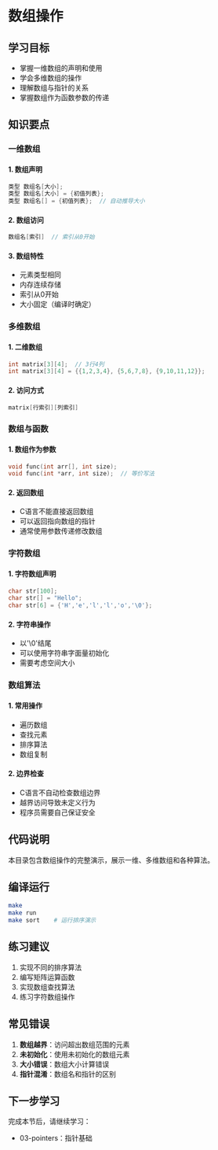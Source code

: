 # 数组操作

## 学习目标
- 掌握一维数组的声明和使用
- 学会多维数组的操作
- 理解数组与指针的关系
- 掌握数组作为函数参数的传递

## 知识要点

### 一维数组

#### 1. 数组声明
```c
类型 数组名[大小];
类型 数组名[大小] = {初值列表};
类型 数组名[] = {初值列表};  // 自动推导大小
```

#### 2. 数组访问
```c
数组名[索引]  // 索引从0开始
```

#### 3. 数组特性
- 元素类型相同
- 内存连续存储
- 索引从0开始
- 大小固定（编译时确定）

### 多维数组

#### 1. 二维数组
```c
int matrix[3][4];  // 3行4列
int matrix[3][4] = {{1,2,3,4}, {5,6,7,8}, {9,10,11,12}};
```

#### 2. 访问方式
```c
matrix[行索引][列索引]
```

### 数组与函数

#### 1. 数组作为参数
```c
void func(int arr[], int size);
void func(int *arr, int size);  // 等价写法
```

#### 2. 返回数组
- C语言不能直接返回数组
- 可以返回指向数组的指针
- 通常使用参数传递修改数组

### 字符数组

#### 1. 字符数组声明
```c
char str[100];
char str[] = "Hello";
char str[6] = {'H','e','l','l','o','\0'};
```

#### 2. 字符串操作
- 以'\0'结尾
- 可以使用字符串字面量初始化
- 需要考虑空间大小

### 数组算法

#### 1. 常用操作
- 遍历数组
- 查找元素
- 排序算法
- 数组复制

#### 2. 边界检查
- C语言不自动检查数组边界
- 越界访问导致未定义行为
- 程序员需要自己保证安全

## 代码说明
本目录包含数组操作的完整演示，展示一维、多维数组和各种算法。

## 编译运行
```bash
make
make run
make sort    # 运行排序演示
```

## 练习建议
1. 实现不同的排序算法
2. 编写矩阵运算函数
3. 实现数组查找算法
4. 练习字符数组操作

## 常见错误
1. **数组越界**：访问超出数组范围的元素
2. **未初始化**：使用未初始化的数组元素
3. **大小错误**：数组大小计算错误
4. **指针混淆**：数组名和指针的区别

## 下一步学习
完成本节后，请继续学习：
- 03-pointers：指针基础

